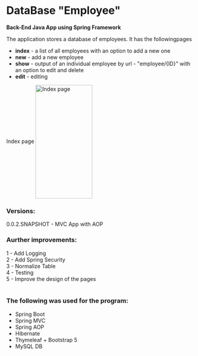 # DataBase "Employee"
<b>Back-End Java App using Spring Framework</b>
<p>The application stores a database of employees. It has the followingpages</p>
<ul>
<li><b>index</b> - a list of all employees with an option to add a new one</li>
<li><b>new</b> - add a new employee</li>
<li><b>show</b> - output of an individual employee by url - "employee/{ID}" with an option to edit and delete</li>
<li><b>edit</b> - editing</li>
</ul>
  Index page
  <img src="https://i.postimg.cc/kMf26CdM/temp-Imaget-Qxu-IX.avif" alt="Index page" title="Index page" align="center" width="150" height="300" /> <br/> 
<h3>Versions:</h3>
0.0.2.SNAPSHOT - MVC App with AOP
<br/>
<h3>Аurther improvements:</h3>
1 - Add Logging<br/>
2 - Add Spring Security<br/>
3 - Normalize Table<br/>
4 - Testing<br/>
5 - Improve the design of the pages<br/>
<br/>
<h3>The following was used for the program:</h3>
<ul>
<li>Spring Boot</li>
<li>Spring MVC</li>
<li>Spring AOP</li>
<li>Hibernate</li>
<li>Thymeleaf + Bootstrap 5</li>
<li>MySQL DB</li>
</ul>
